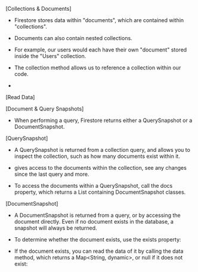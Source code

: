 [Collections & Documents]
* Firestore stores data within "documents", which are contained within "collections". 

* Documents can also contain nested collections.

* For example, our users would each have their own "document" stored inside the "Users" collection.

* The collection method allows us to reference a collection within our code.

* 



[Read Data]

[Document & Query Snapshots]
 * When performing a query, Firestore returns either a QuerySnapshot or a DocumentSnapshot.


[QuerySnapshot]
 * A QuerySnapshot is returned from a collection query, and allows you to inspect the collection, such as how many documents exist within it.

 * gives access to the documents within the collection, see any changes since the last query and more.

 * To access the documents within a QuerySnapshot, call the docs property, which returns a List containing DocumentSnapshot classes.


 [DocumentSnapshot]

* A DocumentSnapshot is returned from a query, or by accessing the document directly. Even if no document exists in the database, a snapshot will always be returned.

* To determine whether the document exists, use the exists property:

* If the document exists, you can read the data of it by calling the data method, which returns a Map<String, dynamic>, or null if it does not exist:



